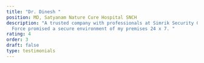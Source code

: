 ```yaml
---
title: "Dr. Dinesh "
position: MD, Satyanam Nature Cure Hospital SNCH
description: "A trusted company with professionals at Simrik Security Gurkha
  Force promised a secure environment of my premises 24 x 7. "
rating: 4
order: 3
draft: false
type: testimonials
---
```

